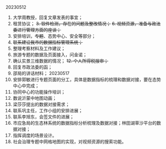 
20230512
1. 大学周教授，回复文章发表的事宜；
2. 租赁协议；
~~3.  软件检测，存在的问题及整改情况；~~
~~6. 视频资源，准备与政法委进行管理方面的座谈；~~
3. 安排培训，~~专题~~、态势中心、安全等部分；
4. ~~联系建设我市的数据指标管理系统；~~
5. 整理考察材料及工作建议；
6. 旅游专题的数据及页面接入，问金诺；
7.  确认实景三维数据的情况；
~~12. 个人所得税报审；~~
8. 回复市政法委的函；
9. 邵局的讲话材料；
20230517
1. 安排郭敏进行专题页面的分工，具体是数据指标的梳理和数据对接，要在态势中心中完成；
2. 协同中心的功能操作培训；
3. 数说沂蒙中地图动画；
4. 梁莎莎提出的数据对接需求；
5. 联系巩主任，工作小组的安排进展；
6. 联系李旭东，会签文件的进展；
7. 市应急局的生态林系统的数据指标分析梳理及数据对接；林田湖草沙平台的数据对接；
8. 指挥调度的场景设计。
9. 社会治理专题中网格地图的实现，对视频资源的搜索功能。
<!--stackedit_data:
eyJoaXN0b3J5IjpbLTIwNTk1NDkwNjFdfQ==
-->